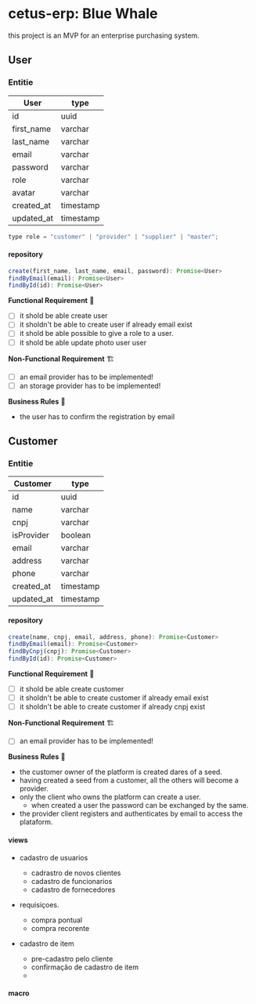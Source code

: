 # cetus-erp: Blue Whale

this project is an MVP for an enterprise purchasing system.

## User

### Entitie

| User       | type      |
|------------|-----------|
| id         | uuid      |
| first_name | varchar   |
| last_name  | varchar   |
| email      | varchar   |
| password   | varchar   |
| role       | varchar   |
| avatar     | varchar   |
| created_at | timestamp |
| updated_at | timestamp |

```javascript
type role = "customer" | "provider" | "supplier" | "master";
```

#### repository

```javascript
create(first_name, last_name, email, password): Promise<User>
findByEmail(email): Promise<User>
findById(id): Promise<User>
```

**Functional Requirement** 🚥

- [ ] it shold be able create user
- [ ] it sholdn't be able to create user if already email exist
- [ ] it shold be able possible to give a role to a user.
- [ ] it shold be able update photo user user

**Non-Functional Requirement** 🏗

- [ ] an email provider has to be implemented!
- [ ] an storage provider has to be implemented!

**Business Rules** 💼

- the user has to confirm the registration by email

## Customer

### Entitie

| Customer   | type      |
|------------|-----------|
| id         | uuid      |
| name       | varchar   |
| cnpj       | varchar   |
| isProvider | boolean   |
| email      | varchar   |
| address    | varchar   |
| phone      | varchar   |
| created_at | timestamp |
| updated_at | timestamp |

#### repository

```javascript
create(name, cnpj, email, address, phone): Promise<Customer>
findByEmail(email): Promise<Customer>
findByCnpj(cnpj): Promise<Customer>
findById(id): Promise<Customer>
```

**Functional Requirement** 🚥

- [ ] it shold be able create customer
- [ ] it sholdn't be able to create customer if already email exist
- [ ] it sholdn't be able to create customer if already cnpj exist

**Non-Functional Requirement** 🏗

- [ ] an email provider has to be implemented!

**Business Rules** 💼

- the customer owner of the platform is created dares of a seed.
- having created a seed from a customer, all the others will become a provider.
- only the client who owns the platform can create a user.
  - when created a user the password can be exchanged by the same.
- the provider client registers and authenticates by email to access the plataform.

#### views

- cadastro de usuarios
  - cadrastro de novos clientes
  - cadastro de funcionarios
  - cadastro de fornecedores
  
- requisiçoes.
  - compra pontual
  - compra recorente

- cadastro de item
  - pre-cadastro pelo cliente
  - confirmação de cadastro de item
  - 
#### macro
